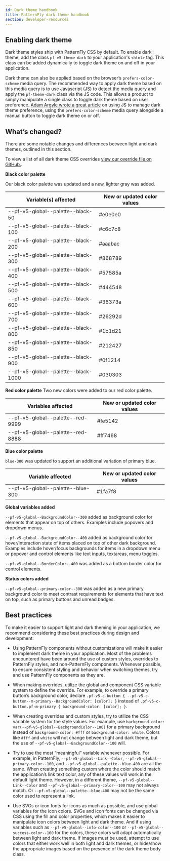 ```yaml
---
id: Dark theme handbook
title: PatternFly dark theme handbook
section: developer-resources
---
```


## Enabling dark theme

Dark theme styles ship with PatternFly CSS by default. To enable dark theme, add the class `pf-v5-theme-dark` to your application's `<html>` tag. This class can be added dynamically to toggle dark theme on and off in your application.

Dark theme can also be applied based on the browser’s `prefers-color-scheme` media query. The recommended way to apply dark theme based on this media query is to use Javascript (JS) to detect the media query and apply the `pf-theme-dark` class via the JS code. This allows a product to simply manipulate a single class to toggle dark theme based on user preference. [Adam Argyle wrote a great article](https://web.dev/building-a-theme-switch-component/#javascript) on using JS to manage dark theme preference, using the `prefers-color-scheme` media query alongside a manual button to toggle dark theme on or off. 

## What’s changed?
There are some notable changes and differences between light and dark themes, outlined in this section. 

To view a list of all dark theme CSS overrides [view our override file on GitHub.](https://github.com/patternfly/patternfly/blob/main/src/patternfly/sass-utilities/themes/dark/scss-variables.scss). 

**Black color palette**

Our black color palette was updated and a new, lighter gray was added.

| Variable(s) affected | New or updated color values|
| -------------------- | -------------------- |
| --pf-v5-global--palette--black-50  | #e0e0e0 |
| --pf-v5-global--palette--black-100 | #c6c7c8 |
| --pf-v5-global--palette--black-200 | #aaabac |
| --pf-v5-global--palette--black-300 | #868789 |
| --pf-v5-global--palette--black-400 | #57585a |
| --pf-v5-global--palette--black-500 | #444548 |
| --pf-v5-global--palette--black-600 | #36373a |
| --pf-v5-global--palette--black-700 | #26292d |
| --pf-v5-global--palette--black-800 | #1b1d21 |
| --pf-v5-global--palette--black-850 | #212427 |
| --pf-v5-global--palette--black-900 | #0f1214 |
| --pf-v5-global--palette--black-1000| #030303 |

**Red color palette**
Two new colors were added to our red color palette.

| Variables affected | New or updated color values|
| -------------------- | -------------------- |
| --pf-v5-global--palette--red-9999  | #fe5142 |
| --pf-v5-global--palette--red-8888  | #ff7468 |

**Blue color palette**

`blue-300` was updated to support an additional variation of primary blue.

| Variable affected | New or updated color values|
| -------------------- | -------------------- |
| --pf-v5-global--palette--blue-300 | #1fa7f8 |



**Global variables added**

`--pf-v5-global--BackgroundColor--300` added as background color for elements that appear on top of others. Examples include popovers and dropdown menus.

`--pf-v5-global--BackgroundColor--400` added as background color for hover/interaction state of items placed on top of other dark background. Examples include hover/focus backgrounds for items in a dropdown menu or popover and control elements like text inputs, textareas, menu toggles.

`--pf-v5-global--BorderColor--400` was added as a bottom border color for control elements.

**Status colors added**

`--pf-v5-global--primary-color--300` was added as a new primary background color to meet contrast requirements for elements that have text on top, such as primary buttons and unread badges.

## Best practices

To make it easier to support light and dark theming in your application, we recommend considering these best practices during design and development:

* Using PatternFly components without customizations will make it easier to implement dark theme in your application. Most of the problems encountered have been around the use of custom styles, overrides to PatternFly styles, and non-PatternFly components. Whenever possible, to ensure consistent styling and behavior when switching themes, try and use PatternFly components as they are.


* When making overrides, utilize the global and component CSS variable system to define the override. For example, to override a primary button’s background color, declare `.pf-v5-c-button { --pf-v5-c-button--m-primary--BackgroundColor: [color]; }` instead of `.pf-v5-c-button.pf-m-primary { background-color: [color]; }`.


* When creating overrides and custom styles, try to utilize the CSS variable system for the style values. For example, use `background-color: var(--pf-v5-global--BackgroundColor--100)` for a primary background instead of `background-color: #fff` or `background-color: white`. Colors like `#fff` and `white` will not change between light and dark theme, but the use of `--pf-v5-global--BackgroundColor--100` will. 

* Try to use the most “meaningful” variable whenever possible. For example, in PatternFly, `--pf-v5-global--Link--Color`, `--pf-v5-global--primary-color--100`, and  `--pf-v5-global--palette--blue-400` are all the same. When creating something custom where the color should match the application’s link text color, any of these values will work in the default light theme. However, in a different theme, `--pf-v5-global--Link--Color` and `--pf-v5-global--primary-color--100` may not always match. Or `--pf-v5-global--palette--blue-400` may not be the same color used to represent a link.

* Use SVGs or icon fonts for icons as much as possible, and use global variables for the icon colors. SVGs and icon fonts can be changed via CSS using the fill and color properties, which makes it easier to manipulate icon colors between light and dark theme. And if using variables such as `--pf-v5-global--info-color--100` or `--pf-v5-global--success-color--100` for the colors, these colors will adapt automatically between light and dark theme. If images must be used, attempt to use colors that either work well in both light and dark themes, or hide/show the appropriate images based on the presence of the dark theme body class.

